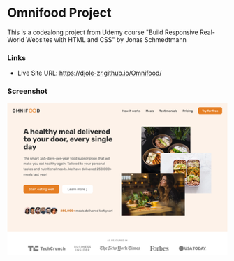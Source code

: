 # Omnifood Project

This is a codealong project from Udemy course "Build Responsive Real-World Websites with HTML and CSS" by Jonas Schmedtmann


### Links

- Live Site URL: https://djole-zr.github.io/Omnifood/



### Screenshot

![preview-solution](screenshot.png)

